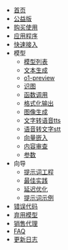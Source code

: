 <!-- docs/_sidebar.md -->
* [首页](/ "聚合AI文档")
* [公益版](cn/UseFree.md "公益版 - 聚合AI文档")
* [购买使用](cn/BuyAndUse.md "购买使用 - 聚合AI文档")
* [应用程序](cn/UseApp.md "应用程序 - 聚合AI文档")
* [快速接入](cn/Quickstart.md "快速接入 - 聚合AI文档")
* 模型
    * [模型列表](cn/Model/Modellist.md "模型列表 - 模型 - 聚合AI文档")
    * [文本生成](cn/Model/Chat.md "文本生成 - 模型 - 聚合AI文档")
    * [o1-preview](cn/Model/o1.md "o1-preview和o1-mini - 模型 - 聚合AI文档")
    * [识图](cn/Model/Vision.md "识图 - 模型 - 聚合AI文档")
    * [函数调用](cn/Model/FunctionCall.md "函数调用 - 模型 - 聚合AI文档")
    * [格式化输出](cn/Model/StructuredOutputs.md "格式化输出 - 模型 - 聚合AI文档")
    * [图像生成](cn/Model/Images.md "图像生成 - 模型 - 聚合AI文档")
    * [文字转语音tts](cn/Model/tts.md "文字转语音tts - 模型 - 聚合AI文档")
    * [语音转文字stt](cn/Model/stt.md "语音转文字stt - 模型 - 聚合AI文档")
    * [向量嵌入](cn/Model/Embbeding.md "向量嵌入 - 模型 - 聚合AI文档")
    * [内容审查](cn/Model/moderation.md "内容审查 - 模型 - 聚合AI文档")
    * [参数](cn/Model/Parameters.md "参数 - 模型 - 聚合AI文档")
* 向导
	* [提示词工程](cn/PromptEngineering.md "提示词工程 - 聚合AI文档")
	* [最佳实践](cn/BestPractices.md "最佳实践 - 聚合AI文档")
	* [延迟优化](cn/LatencyOptimization.md "延迟优化 - 聚合AI文档")
	* [提示词示例](cn/PromptExamples.md "提示词示例 - 聚合AI文档")
* [错误代码](cn/Erro.md "错误代码 - 聚合AI文档")
* [弃用模型](cn/Deprecations.md "弃用模型 - 聚合AI文档")
* [销售代理](cn/SalesAgent.md "销售代理 - 聚合AI文档")
* [FAQ](cn/FAQ.md "FAQ - 聚合AI文档")
* [更新日志](cn/ChangeLog.md "聚合AI文档")